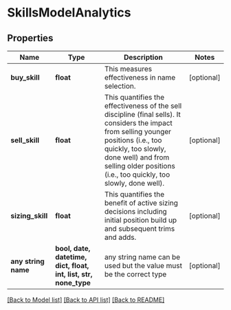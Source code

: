 # SkillsModelAnalytics


## Properties
Name | Type | Description | Notes
------------ | ------------- | ------------- | -------------
**buy_skill** | **float** | This measures effectiveness in name selection. | [optional] 
**sell_skill** | **float** | This quantifies the effectiveness of the sell discipline (final sells). It considers the impact from selling younger positions (i.e., too quickly, too slowly, done well) and from selling older positions (i.e., too quickly, too slowly, done well). | [optional] 
**sizing_skill** | **float** | This quantifies the benefit of active sizing decisions including initial position build up and subsequent trims and adds. | [optional] 
**any string name** | **bool, date, datetime, dict, float, int, list, str, none_type** | any string name can be used but the value must be the correct type | [optional]

[[Back to Model list]](../README.md#documentation-for-models) [[Back to API list]](../README.md#documentation-for-api-endpoints) [[Back to README]](../README.md)


